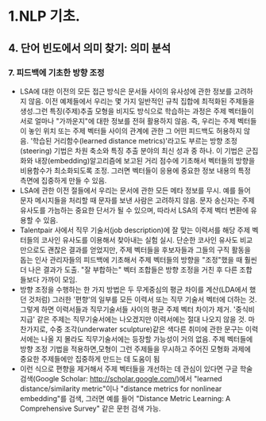 # 1.NLP 기초.
## 4. 단어 빈도에서 의미 찾기: 의미 분석
### 7. 피드백에 기초한 방향 조정
- LSA에 대한 이전의 모든 접근 방식은 문서들 사이의 유사성에 관한 정보를 고려하지 않음. 이전 예제들에서 우리는 몇 가지 일반적인 규칙 집합에 최적화된 주제들을 생성.그런 특징(주제)추출 모형을 비지도 방식으로 학습하는 과정은 주제 벡터들이 서로 얼마나 "가까운지"에 대한 정보를 전혀 활용하지 않음. 즉, 우리는 주제 벡터들이 놓인 위치 또는 주제 벡터들 사이의 관계에 관한 그 어떤 피드백도 허용하지 않음. '학습된 거리함수(learned distance metrics)'라고도 부르는 방향 조정(steering) 기법은 차원 축소와 특징 추출 분야의 최신 성과 중 하나. 이 기법은 군집화와 내장(embedding)알고리즘에 보고된 거리 점수에 기초해서 벡터들의 방향을 비용함수가 최소화되도록 조정. 그러면 벡터들이 응용에 중요한 정보 내용의 특정 측면에 집중하게 만들 수 있음.
- LSA에 관한 이전 절들에서 우리는 문서에 관한 모든 메타 정보를 무시. 예를 들어 문자 메시지들을 처리할 때 문자를 보낸 사람은 고려하지 않음. 문자 송신자는 주제 유사도를 가늠하는 중요한 단서가 될 수 있으며, 따라서 LSA의 주제 벡터 변환에 유용할 수 있음.
- Talentpair 사에서 직무 기술서(job description)에 잘 맞는 이력서를 해당 주제 벡터들의 코사인 유사도를 이용해서 찾아내는 실험 실시. 단순한 코사인 유사도 비교만으로도 괜찮은 결과를 얻었지만, 주제 벡터들을 후보자들과 그들의 구직 활동을 돕는 인사 관리자들의 피드백에 기초해서 주제 벡터들의 방향을 "조정"했을 때 훨씬 더 나은 결과가 도출. "잘 부합하는" 벡터 조합들은 방향 조정을 거친 후 다른 조합들보다 가까이 모임.
- 방향 조정을 수행하는 한 가지 방법은 두 무게중심의 평균 차이를 계산(LDA에서 했던 것처럼) 그러한 '편향'의 일부를 모든 이력서 또는 직무 기술서 벡터에 더하는 것. 그렇게 하면 이력서들과 직무기술서들 사이의 평균 주제 벡터 차이가 제거. '중식비 지급' 같은 주제는 직무기술서에는 나오겠지만 이력서에는 절대 나오지 않을 것. 마찬가지로, 수중 조각(underwater sculpture)같은 색다른 취미에 관한 문구는 이력서에는 나올 지 몰라도 직무기술서에는 등장할 가능성이 거의 없음. 주제 벡터들에 방향 조정 기법을 적용하면,모형이 그런 주제들을 무시하고 주어진 모형화 과제에 중요한 주제들에만 집중하게 만드는 데 도움이 됨
- 이런 식으로 편향을 제거해서 주제 벡터들을 개선하는 데 관심이 있다면 구글 학술 검색(Google Scholar: http://scholar.google.com/)에서 "learned distance/similarity metric"이나 "distance metrics for nonlinear embedding"를 검색, 그러면 예를 들어 "Distance Metric Learning: A Comprehensive Survey" 같은 문헌 검색 가능.